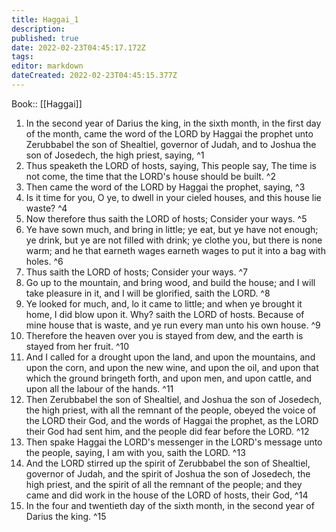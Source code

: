 ```yaml
---
title: Haggai_1
description: 
published: true
date: 2022-02-23T04:45:17.172Z
tags: 
editor: markdown
dateCreated: 2022-02-23T04:45:15.377Z
---
```


 Book:: [[Haggai]]
 1. In the second year of Darius the king, in the sixth month, in the first day of the month, came the word of the LORD by Haggai the prophet unto Zerubbabel the son of Shealtiel, governor of Judah, and to Joshua the son of Josedech, the high priest, saying, ^1
 2. Thus speaketh the LORD of hosts, saying, This people say, The time is not come, the time that the LORD's house should be built. ^2
 3. Then came the word of the LORD by Haggai the prophet, saying, ^3
 4. Is it time for you, O ye, to dwell in your cieled houses, and this house lie waste? ^4
 5. Now therefore thus saith the LORD of hosts; Consider your ways. ^5
 6. Ye have sown much, and bring in little; ye eat, but ye have not enough; ye drink, but ye are not filled with drink; ye clothe you, but there is none warm; and he that earneth wages earneth wages to put it into a bag with holes. ^6
 7. Thus saith the LORD of hosts; Consider your ways. ^7
 8. Go up to the mountain, and bring wood, and build the house; and I will take pleasure in it, and I will be glorified, saith the LORD. ^8
 9. Ye looked for much, and, lo it came to little; and when ye brought it home, I did blow upon it. Why? saith the LORD of hosts. Because of mine house that is waste, and ye run every man unto his own house. ^9
 10. Therefore the heaven over you is stayed from dew, and the earth is stayed from her fruit. ^10
 11. And I called for a drought upon the land, and upon the mountains, and upon the corn, and upon the new wine, and upon the oil, and upon that which the ground bringeth forth, and upon men, and upon cattle, and upon all the labour of the hands. ^11
 12. Then Zerubbabel the son of Shealtiel, and Joshua the son of Josedech, the high priest, with all the remnant of the people, obeyed the voice of the LORD their God, and the words of Haggai the prophet, as the LORD their God had sent him, and the people did fear before the LORD. ^12
 13. Then spake Haggai the LORD's messenger in the LORD's message unto the people, saying, I am with you, saith the LORD. ^13
 14. And the LORD stirred up the spirit of Zerubbabel the son of Shealtiel, governor of Judah, and the spirit of Joshua the son of Josedech, the high priest, and the spirit of all the remnant of the people; and they came and did work in the house of the LORD of hosts, their God, ^14
 15. In the four and twentieth day of the sixth month, in the second year of Darius the king. ^15
